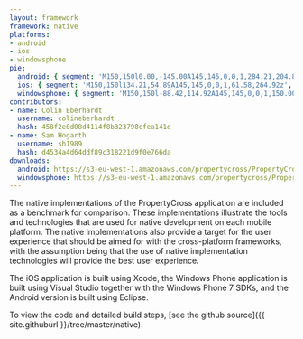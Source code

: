 ```yaml
---
layout: framework
framework: native
platforms:
- android
- ios
- windowsphone
pie:
  android: { segment: 'M150,150l0.00,-145.00A145,145,0,0,1,284.21,204.89z', line: 'M150,150l134.21,54.89' }
  ios: { segment: 'M150,150l134.21,54.89A145,145,0,0,1,61.58,264.92z', line: 'M150,150l-88.42,114.92' }
  windowsphone: { segment: 'M150,150l-88.42,114.92A145,145,0,0,1,150.00,5.00z', line: 'M150,150l-0.00,-145.00' }
contributors:
- name: Colin Eberhardt
  username: colineberhardt
  hash: 458f2e0d08d4114f8b323798cfea141d
- name: Sam Hogarth
  username: sh1989
  hash: d4534a4d64ddf89c318221d9f0e766da
downloads:
  android: https://s3-eu-west-1.amazonaws.com/propertycross/PropertyCross-native-2dbebe9cbd2efcc418ab87b1669f0102ee3640bb.apk
  windowsphone: https://s3-eu-west-1.amazonaws.com/propertycross/PropertyCross-native-initial.xap
---
```

The native implementations of the PropertyCross application are included as a benchmark for comparison. These implementations illustrate the tools and technologies that are used for native development on each mobile platform. The native implementations also provide a target for the user experience that should be aimed for with the cross-platform frameworks, with the assumption being that the use of native implementation technologies will provide the best user experience.

The iOS application is built using Xcode, the Windows Phone application is built using Visual Studio together with the Windows Phone 7 SDKs, and the Android version is built using Eclipse.

To view the code and detailed build steps, [see the github source]({{ site.githuburl }}/tree/master/native).

